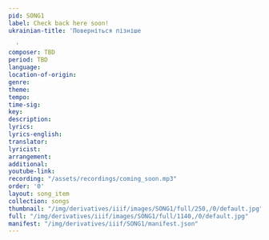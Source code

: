 ```yaml
---
pid: SONG1
label: Check back here soon!
ukrainian-title: 'Поверніться пізніше

  '
composer: TBD
period: TBD
language:
location-of-origin:
genre:
theme:
tempo:
time-sig:
key:
description:
lyrics:
lyrics-english:
translator:
lyricist:
arrangement:
additional:
youtube-link:
recording: "/assets/recordings/coming_soon.mp3"
order: '0'
layout: song_item
collection: songs
thumbnail: "/img/derivatives/iiif/images/SONG1/full/250,/0/default.jpg"
full: "/img/derivatives/iiif/images/SONG1/full/1140,/0/default.jpg"
manifest: "/img/derivatives/iiif/SONG1/manifest.json"
---
```

